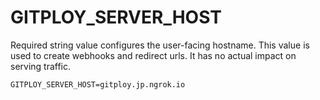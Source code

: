 # GITPLOY_SERVER_HOST

Required string value configures the user-facing hostname. This value is used to create webhooks and redirect urls. It has no actual impact on serving traffic.

```
GITPLOY_SERVER_HOST=gitploy.jp.ngrok.io
```